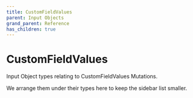 ```yaml
---
title: CustomFieldValues
parent: Input Objects
grand_parent: Reference
has_children: true
---
```


# CustomFieldValues

Input Object types relating to CustomFieldValues Mutations.

We arrange them under their types here to keep the sidebar list smaller.

